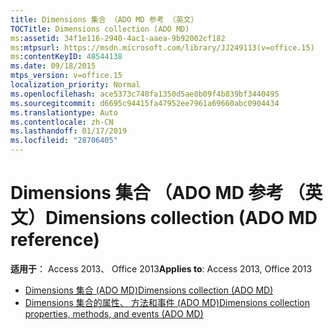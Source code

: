 ```yaml
---
title: Dimensions 集合 （ADO MD 参考 （英文）
TOCTitle: Dimensions collection (ADO MD)
ms:assetid: 34f1e116-2940-4ac1-aaea-9b92002cf182
ms:mtpsurl: https://msdn.microsoft.com/library/JJ249113(v=office.15)
ms:contentKeyID: 48544138
ms.date: 09/18/2015
mtps_version: v=office.15
localization_priority: Normal
ms.openlocfilehash: ace5373c748fa1350d5ae8b09f4b839bf3440495
ms.sourcegitcommit: d6695c94415fa47952ee7961a69660abc0904434
ms.translationtype: Auto
ms.contentlocale: zh-CN
ms.lasthandoff: 01/17/2019
ms.locfileid: "28706405"
---
```

# <a name="dimensions-collection-ado-md-reference"></a><span data-ttu-id="69988-102">Dimensions 集合 （ADO MD 参考 （英文）</span><span class="sxs-lookup"><span data-stu-id="69988-102">Dimensions collection (ADO MD reference)</span></span>

<span data-ttu-id="69988-103">**适用于**： Access 2013、 Office 2013</span><span class="sxs-lookup"><span data-stu-id="69988-103">**Applies to**: Access 2013, Office 2013</span></span>

- [<span data-ttu-id="69988-104">Dimensions 集合 (ADO MD)</span><span class="sxs-lookup"><span data-stu-id="69988-104">Dimensions collection (ADO MD)</span></span>](dimensions-collection-ado-md.md)
- [<span data-ttu-id="69988-105">Dimensions 集合的属性、 方法和事件 (ADO MD)</span><span class="sxs-lookup"><span data-stu-id="69988-105">Dimensions collection properties, methods, and events (ADO MD)</span></span>](dimensions-collection-properties-methods-and-events-ado-md.md)

